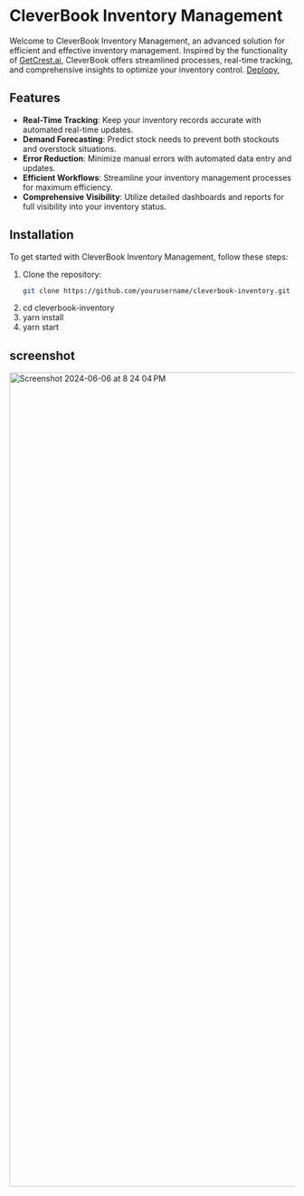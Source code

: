 # CleverBook Inventory Management

Welcome to CleverBook Inventory Management, an advanced solution for efficient and effective inventory management. Inspired by the functionality of [GetCrest.ai](https://www.getcrest.ai), CleverBook offers streamlined processes, real-time tracking, and comprehensive insights to optimize your inventory control. [Deplopy](https://patlikaki-website-landing-page.vercel.app/),

## Features

- **Real-Time Tracking**: Keep your inventory records accurate with automated real-time updates.
- **Demand Forecasting**: Predict stock needs to prevent both stockouts and overstock situations.
- **Error Reduction**: Minimize manual errors with automated data entry and updates.
- **Efficient Workflows**: Streamline your inventory management processes for maximum efficiency.
- **Comprehensive Visibility**: Utilize detailed dashboards and reports for full visibility into your inventory status.

## Installation

To get started with CleverBook Inventory Management, follow these steps:

1. Clone the repository:
   ```bash
   git clone https://github.com/yourusername/cleverbook-inventory.git

2. cd cleverbook-inventory
3. yarn install
4. yarn start   

## screenshot
<img width="1440" alt="Screenshot 2024-06-06 at 8 24 04 PM" src="https://github.com/supriya224/patlikaki-website-landing-page/assets/52038704/86b686ca-7ca0-4b16-943d-3c0711a07ef9">

